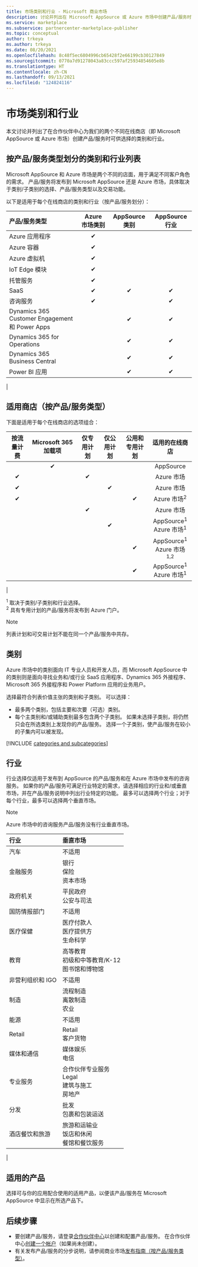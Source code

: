 ```yaml
---
title: 市场类别和行业 - Microsoft 商业市场
description: 讨论并列出在 Microsoft AppSource 或 Azure 市场中创建产品/服务时可供选择的类别和行业。
ms.service: marketplace
ms.subservice: partnercenter-marketplace-publisher
ms.topic: conceptual
author: trkeya
ms.author: trkeya
ms.date: 08/20/2021
ms.openlocfilehash: 8c48f5ec6804996cb65428f2e66199cb30127849
ms.sourcegitcommit: 0770a7d91278043a83ccc597af25934854605e8b
ms.translationtype: HT
ms.contentlocale: zh-CN
ms.lasthandoff: 09/13/2021
ms.locfileid: "124824116"
---
```

# <a name="marketplace-categories-and-industries"></a>市场类别和行业

本文讨论并列出了在合作伙伴中心为我们的两个不同在线商店（即 Microsoft AppSource 或 Azure 市场）创建产品/服务时可供选择的类别和行业。

## <a name="category-and-industry-listings-by-offer-type"></a>按产品/服务类型划分的类别和行业列表

Microsoft AppSource 和 Azure 市场是两个不同的店面，用于满足不同客户角色的需求。 产品/服务将发布到 Microsoft AppSource 还是 Azure 市场，具体取决于类别/子类别的选择、产品/服务类型以及交易功能。 

以下是适用于每个在线商店的类别和行业（按产品/服务划分）：

| 产品/服务类型 | Azure 市场类别 | AppSource 类别 | AppSource 行业 |
| :------------------- |:----------------:|:------:|:-------------:|
| Azure 应用程序     | &#x2714; |   |   |
| Azure 容器       | &#x2714; |   |   |
| Azure 虚拟机 | &#x2714; |   |   |
| IoT Edge 模块 | &#x2714;  |  |  |
| 托管服务 | &#x2714; |  |  |
| SaaS | &#x2714; | &#x2714; | &#x2714; |
| 咨询服务    | &#x2714; |   | &#x2714; |
| Dynamics 365 Customer Engagement 和 Power Apps | | &#x2714; | &#x2714; |
| Dynamics 365 for Operations | | &#x2714; | &#x2714; |
| Dynamics 365 Business Central | | &#x2714; | &#x2714; |
| Power BI 应用 | | &#x2714; | &#x2714; |
|

## <a name="applicable-store-by-offer-type"></a>适用商店（按产品/服务类型）

下面是适用于每个在线商店的选项组合：

| 按流量计费 | Microsoft 365 加载项 | 仅专用计划 | 仅公用计划 | 公用和专用计划 | 适用的在线商店 |
|:-------------:|:---:|:--------:|:---------:|:---------------------:|:-------------:|
|  | &#x2714; |  |  |  | AppSource |
| &#x2714; |  | &#x2714; |  |  | Azure 市场 |
| &#x2714; |  |  | &#x2714; |  | Azure 市场 |
| &#x2714; |  |  |  | &#x2714; | Azure 市场<sup>2</sup> |
|  |  | &#x2714; |  |  | Azure 市场 |
|  |  |  | &#x2714; |  | AppSource<sup>1</sup><br>Azure 市场<sup>1</sup> |
|  |  |  |  | &#x2714; | AppSource<sup>1</sup><br>Azure 市场<sup>1,2</sup> |
|  |  |  |  | &#x2714; | AppSource<sup>1</sup><br>Azure 市场<sup>1</sup> |
|

<sup>1</sup> 取决于类别/子类别和行业选择。<br>
<sup>2</sup> 具有专用计划的产品/服务将发布到 Azure 门户。<br>

> [!NOTE]
> 列表计划和可交易计划不能在同一个产品/服务中共存。

## <a name="categories"></a>类别

Azure 市场中的类别面向 IT 专业人员和开发人员，而 Microsoft AppSource 中的类别则是面向寻找业务和/或行业 SaaS 应用程序、Dynamics 365 外接程序、Microsoft 365 外接程序和 Power Platform 应用的业务用户。

选择最符合列表价值主张的类别和子类别。 可以选择：

- 最多两个类别，包括主要和次要（可选）类别。
- 每个主类别和/或辅助类别最多包含两个子类别。 如果未选择子类别，将仍然只会在所选类别上发现你的产品/服务。 选择一个子类别，使产品/服务在较小的子集内可以被发现。

[!INCLUDE [categories and subcategories](./includes/categories.md)]

## <a name="industries"></a>行业

行业选择仅适用于发布到 AppSource 的产品/服务和在 Azure 市场中发布的咨询服务。 如果你的产品/服务可满足行业特定的需求，请选择相应的行业和/或垂直市场，并在产品/服务说明中列出行业特定的功能。 最多可以选择两个行业；对于每个行业，最多可以选择两个垂直市场。

>[!Note]
>Azure 市场中的咨询服务产品/服务没有行业垂直市场。

| 行业 |  垂直市场 |
| :------------------- | :----------------|
| 汽车 | 不适用 |
| 金融服务 | 银行<br>保险<br>资本市场 | 
| 政府机关 |  平民政府<br>公安与司法 |
| 国防情报部门 | 不适用 |
| 医疗保健 | 医疗付款人<br>医疗提供方<br>生命科学 | 
| 教育 | 高等教育<br>初级和中等教育/K-12<br>图书馆和博物馆 |
| 非营利组织和 IGO | 不适用 |
| 制造 | 流程制造<br>离散制造<br>农业 |
| 能源 | 不适用 |
| Retail | Retail<br>客户货物 |
| 媒体和通信 | 媒体娱乐<br>电信 | 
| 专业服务 | 合作伙伴专业服务<br>Legal<br>建筑与施工<br>房地产 | 
| 分发 | 批发<br>包裹和包装运送 |  
| 酒店餐饮和旅游 | 旅游和运输业<br>饭店和休闲<br>餐馆和餐饮服务 | 
|

## <a name="applicable-products"></a>适用的产品

选择可与你的应用配合使用的适用产品，以便该产品/服务在 Microsoft AppSource 中显示在所选产品下。

## <a name="next-steps"></a>后续步骤

- 要创建产品/服务，请登录[合作伙伴中心](https://go.microsoft.com/fwlink/?linkid=2165290)以创建和配置产品/服务。 在合作伙伴中心[创建一个帐户](./create-account.md)（如果尚未创建）。
- 有关发布产品/服务的分步说明，请参阅商业市场[发布指南（按产品/服务类型）](./publisher-guide-by-offer-type.md)。